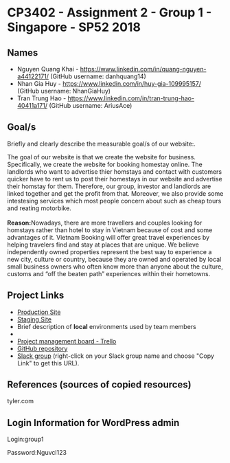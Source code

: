 <!DOCTYPE html>
<!-- saved from url=(0112)https://learn.jcu.edu.au/bbcswebdav/pid-3328929-dt-content-rid-10978054_1/courses/18-CP3402-SIN-INT-SP52/a2.html -->
<html><head><meta http-equiv="Content-Type" content="text/html; charset=windows-1252">
  
  <h1>CP3402 - Assignment 2 - Group 1 - Singapore - SP52 2018</h1>
  <h2>Names</h2>
  <ul>
    <li>Nguyen Quang Khai - <a href="https://www.linkedin.com/in/quang-nguyen-a44122171/" target="_blank">https://www.linkedin.com/in/quang-nguyen-a44122171/</a> (GitHub username: danhquang14)</li>
    <li>Nhan Gia Huy - <a href="https://www.linkedin.com/in/huy-gia-109995157/" target="_blank">https://www.linkedin.com/in/huy-gia-109995157/</a> (GitHub username: NhanGiaHuy)</li>
    <li>Tran Trung Hao - <a href="https://www.linkedin.com/in/tran-trung-hao-40411a171/" target="_blank">https://www.linkedin.com/in/tran-trung-hao-40411a171/</a> (GitHub username: AriusAce)</li>
  </ul>
  <h2>Goal/s</h2>
  <p>Briefly and clearly describe the measurable goal/s of our website:.</p>
  <p>The goal of our website is that we create the website for business. Specifically, we create the website for booking homestay online. The landlords who want to advertise thier homstays and contact with customers quicker have to rent us to post their homestays in our website and advertise their homstay for them. Therefore, our group, investor and landlords are linked together and get the profit from that. Moreover, we also provide some intestesing services which most people concern about such as cheap tours and reating motorbike.<br></br><b>Reason:</b>Nowadays, there are more travellers and couples looking for homstays rather than hotel to stay in Vietnam because of cost and some advantages of it. Vietnam Booking will offer great travel experiences by helping travelers find and stay at places that are unique. We believe independently owned properties represent the best way to experience a new city, culture or country, because they are owned and operated by local small business owners who often know more than anyone about the culture, customs and “off the beaten path” experiences within their hometowns. </p>
  <h2>Project Links</h2>
  <ul>
    <li><a href="http:/trunghaot.sgedu.site/assignment2">Production Site</a></li>
    <li><a href="http:/trunghaot.sgedu.site/assignment2">Staging Site</a></li>
    <li>Brief description of <strong>local</strong> environments used by team members</li>
    <li></li>
    <li><a href="https://trello.com/b/LoGuMK3H/cp3402" target="_blank">Project management board - Trello</a></li>
    <li><a href="https://github.com/NhanGiaHuy/CP3402">GitHub repository</a></li>
    <li><a href="https:/cp3402-2018-team1.slack.com">Slack group</a> (right-click on your Slack group name and choose "Copy Link" to get this URL).
    </li>
  </ul>
  <h2>References (sources of copied resources)</h2>
  <p>tyler.com</p>
  <h2>Login Information for WordPress admin</h2>
  <p>Login:group1</p>
  <p>Password:Nguvcl123</p>
  

</body></html>
